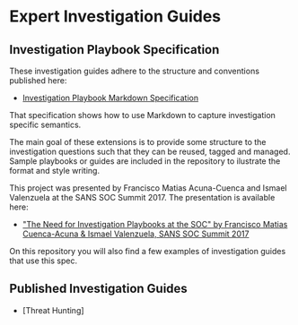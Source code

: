 # Expert Investigation Guides

## Investigation Playbook Specification

These investigation guides adhere to the structure and conventions published here:

 *	[Investigation Playbook Markdown Specification](https://github.com/Foundstone/InvestigationPlaybookSpec) 

That specification shows how to use Markdown to capture investigation specific semantics.

The main goal of these extensions is to provide some structure to the investigation questions such that they can be reused, tagged and managed. Sample playbooks or guides are included in the repository to ilustrate the format and style writing.

This project was presented by Francisco Matias Acuna-Cuenca and Ismael Valenzuela at the SANS SOC Summit 2017. The presentation is available here:

 *	["The Need for Investigation Playbooks at the SOC" by Francisco Matias Cuenca-Acuna & Ismael Valenzuela, SANS SOC Summit 2017](https://www.sans.org/summit-archives/file/summit-archive-1496695240.pdf) 

On this repository you will also find a few examples of investigation guides that use this spec.

## Published Investigation Guides

 *	[Threat Hunting]
